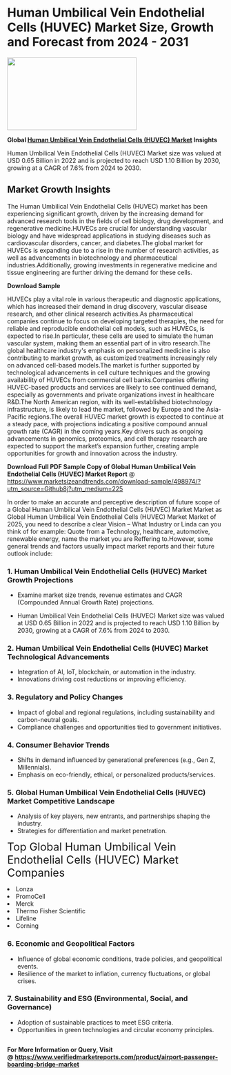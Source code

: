 <H1>Human Umbilical Vein Endothelial Cells (HUVEC) Market Size, Growth and Forecast from 2024 - 2031</H1><img class="aligncenter size-medium wp-image-584254" src="https://thirdeyenews.in/wp-content/uploads/2024/09/Global-Market-Research-300x168.jpeg" alt="" width="300" height="168" /><p><strong>Global&nbsp;<a href="https://www.marketsizeandtrends.com/download-sample/498974/?utm_source=Github8j?utm_medium=225">Human Umbilical Vein Endothelial Cells (HUVEC) Market</a> Insights</strong></p><p>Human Umbilical Vein Endothelial Cells (HUVEC) Market size was valued at USD 0.65 Billion in 2022 and is projected to reach USD 1.10 Billion by 2030, growing at a CAGR of 7.6% from 2024 to 2030.</p><p><h2>Market Growth Insights</h2> <p>The Human Umbilical Vein Endothelial Cells (HUVEC) market has been experiencing significant growth, driven by the increasing demand for advanced research tools in the fields of cell biology, drug development, and regenerative medicine.HUVECs are crucial for understanding vascular biology and have widespread applications in studying diseases such as cardiovascular disorders, cancer, and diabetes.The global market for HUVECs is expanding due to a rise in the number of research activities, as well as advancements in biotechnology and pharmaceutical industries.Additionally, growing investments in regenerative medicine and tissue engineering are further driving the demand for these cells.</p> <p><strong>Download Sample</strong></p> <p>HUVECs play a vital role in various therapeutic and diagnostic applications, which has increased their demand in drug discovery, vascular disease research, and other clinical research activities.As pharmaceutical companies continue to focus on developing targeted therapies, the need for reliable and reproducible endothelial cell models, such as HUVECs, is expected to rise.In particular, these cells are used to simulate the human vascular system, making them an essential part of in vitro research.The global healthcare industry's emphasis on personalized medicine is also contributing to market growth, as customized treatments increasingly rely on advanced cell-based models.The market is further supported by technological advancements in cell culture techniques and the growing availability of HUVECs from commercial cell banks.Companies offering HUVEC-based products and services are likely to see continued demand, especially as governments and private organizations invest in healthcare R&D.The North American region, with its well-established biotechnology infrastructure, is likely to lead the market, followed by Europe and the Asia-Pacific regions.The overall HUVEC market growth is expected to continue at a steady pace, with projections indicating a positive compound annual growth rate (CAGR) in the coming years.Key drivers such as ongoing advancements in genomics, proteomics, and cell therapy research are expected to support the market’s expansion further, creating ample opportunities for growth and innovation across the industry.</p> <p><span class=""><strong>Download Full PDF Sample Copy of Global Human Umbilical Vein Endothelial Cells (HUVEC) Market Report</strong> @ <a href="https://www.marketsizeandtrends.com/download-sample/498974/?utm_source=Github8j?utm_medium=225" target="_blank">https://www.marketsizeandtrends.com/download-sample/498974/?utm_source=Github8j?utm_medium=225</a></span></p><p>In order to make an accurate and perceptive description of future scope of a Global&nbsp;Human Umbilical Vein Endothelial Cells (HUVEC) Market Market as Global&nbsp;Human Umbilical Vein Endothelial Cells (HUVEC) Market Market of 2025, you need to describe a clear Vision &ndash; What Industry or Linda can you think of for example: Quote from a Technology, healthcare, automotive, renewable energy, name the market you are Reffering to.However, some general trends and factors usually impact market reports and their future outlook include:</p><h3>1.&nbsp;<strong>Human Umbilical Vein Endothelial Cells (HUVEC) Market Growth Projections</strong></h3><ul><li>Examine market size trends, revenue estimates and CAGR (Compounded Annual Growth Rate) projections.</li><li><p>Human Umbilical Vein Endothelial Cells (HUVEC) Market size was valued at USD 0.65 Billion in 2022 and is projected to reach USD 1.10 Billion by 2030, growing at a CAGR of 7.6% from 2024 to 2030.</p></li></ul><h3>2.&nbsp;<strong>Human Umbilical Vein Endothelial Cells (HUVEC) Market Technological Advancements</strong></h3><ul><li>Integration of AI, IoT, blockchain, or automation in the industry.</li><li>Innovations driving cost reductions or improving efficiency.</li></ul><h3>3.&nbsp;<strong>Regulatory and Policy Changes</strong></h3><ul><li>Impact of global and regional regulations, including sustainability and carbon-neutral goals.</li><li>Compliance challenges and opportunities tied to government initiatives.</li></ul><h3>4.&nbsp;<strong>Consumer Behavior Trends</strong></h3><ul><li>Shifts in demand influenced by generational preferences (e.g., Gen Z, Millennials).</li><li>Emphasis on eco-friendly, ethical, or personalized products/services.</li></ul><h3>5.&nbsp;<strong>Global Human Umbilical Vein Endothelial Cells (HUVEC) Market Competitive Landscape</strong></h3><ul><li>Analysis of key players, new entrants, and partnerships shaping the industry.</li><li>Strategies for differentiation and market penetration.</li></ul><p data-pm-slice="1 1 []"><span style="color: inherit; font-family: inherit; font-size: 25px;">Top Global Human Umbilical Vein Endothelial Cells (HUVEC) Market Companies</span></p><div class="" data-test-id=""><p><li>Lonza</li><li> PromoCell</li><li> Merck</li><li> Thermo Fisher Scientific</li><li> Lifeline</li><li> Corning</li></p></div><h3>6.&nbsp;<strong>Economic and Geopolitical Factors</strong></h3><ul><li>Influence of global economic conditions, trade policies, and geopolitical events.</li><li>Resilience of the market to inflation, currency fluctuations, or global crises.</li></ul><h3>7.&nbsp;<strong>Sustainability and ESG (Environmental, Social, and Governance)</strong></h3><ul><li>Adoption of sustainable practices to meet ESG criteria.</li><li>Opportunities in green technologies and circular economy principles.</li></ul><h2><strong style="font-size: 14px;">For More Information or Query, Visit @&nbsp;</strong><a style="background-color: #ffffff; font-size: 14px;" href="https://www.marketsizeandtrends.com/report/human-umbilical-vein-endothelial-cells-huvec-market/" target="_blank">https://www.verifiedmarketreports.com/product/airport-passenger-boarding-bridge-market</a></h2>